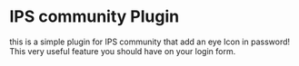 # IPS community Plugin
this is a simple plugin for IPS community that add an eye Icon in password!
This very useful feature you should have on your login form.
